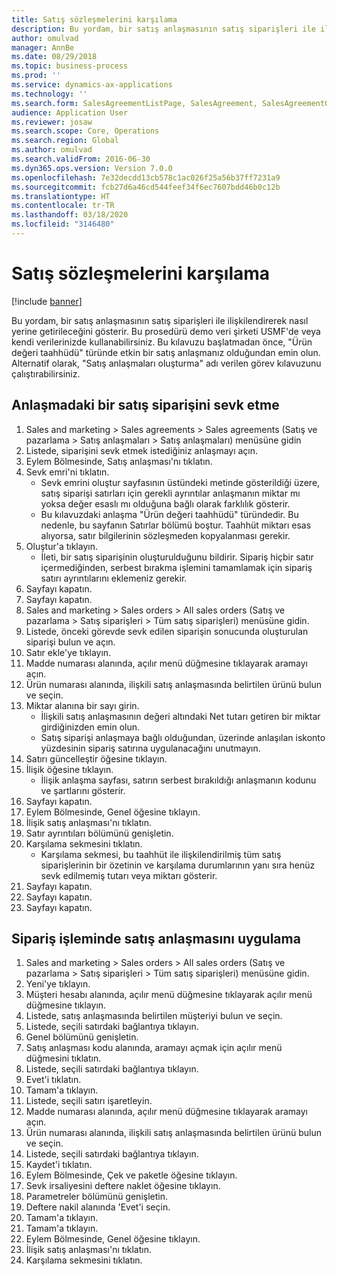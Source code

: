 ```yaml
---
title: Satış sözleşmelerini karşılama
description: Bu yordam, bir satış anlaşmasının satış siparişleri ile ilişkilendirerek nasıl yerine getirileceğini gösterir.
author: omulvad
manager: AnnBe
ms.date: 08/29/2018
ms.topic: business-process
ms.prod: ''
ms.service: dynamics-ax-applications
ms.technology: ''
ms.search.form: SalesAgreementListPage, SalesAgreement, SalesAgreementGenerateReleaseOrder, SalesTableListPage, SalesTable, AgreementLine, SalesCreateOrder,  SalesEditLines
audience: Application User
ms.reviewer: josaw
ms.search.scope: Core, Operations
ms.search.region: Global
ms.author: omulvad
ms.search.validFrom: 2016-06-30
ms.dyn365.ops.version: Version 7.0.0
ms.openlocfilehash: 7e32decdd13cb578c1ac026f25a56b37ff7231a9
ms.sourcegitcommit: fcb27d6a46cd544feef34f6ec7607bdd46b0c12b
ms.translationtype: HT
ms.contentlocale: tr-TR
ms.lasthandoff: 03/18/2020
ms.locfileid: "3146480"
---
```

# <a name="fulfill-sales-agreements"></a>Satış sözleşmelerini karşılama

[!include [banner](../../includes/banner.md)]

Bu yordam, bir satış anlaşmasının satış siparişleri ile ilişkilendirerek nasıl yerine getirileceğini gösterir. Bu prosedürü demo veri şirketi USMF'de veya kendi verilerinizde kullanabilirsiniz. Bu kılavuzu başlatmadan önce, "Ürün değeri taahhüdü" türünde etkin bir satış anlaşmanız olduğundan emin olun. Alternatif olarak, "Satış anlaşmaları oluşturma" adı verilen görev kılavuzunu çalıştırabilirsiniz.  




## <a name="release-a-sales-order-from-the-agreement"></a>Anlaşmadaki bir satış siparişini sevk etme
1. Sales and marketing > Sales agreements > Sales agreements (Satış ve pazarlama > Satış anlaşmaları > Satış anlaşmaları) menüsüne gidin
2. Listede, siparişini sevk etmek istediğiniz anlaşmayı açın.
3. Eylem Bölmesinde, Satış anlaşması'nı tıklatın.
4. Sevk emri'ni tıklatın.
    * Sevk emrini oluştur sayfasının üstündeki metinde gösterildiği üzere, satış siparişi satırları için gerekli ayrıntılar anlaşmanın miktar mı yoksa değer esaslı mı olduğuna bağlı olarak farklılık gösterir.  
    * Bu kılavuzdaki anlaşma "Ürün değeri taahhüdü" türündedir. Bu nedenle, bu sayfanın Satırlar bölümü boştur. Taahhüt miktarı esas alıyorsa, satır bilgilerinin sözleşmeden kopyalanması gerekir.  
5. Oluştur'a tıklayın.
    * İleti, bir satış siparişinin oluşturulduğunu bildirir. Sipariş hiçbir satır içermediğinden, serbest bırakma işlemini tamamlamak için sipariş satırı ayrıntılarını eklemeniz gerekir.   
6. Sayfayı kapatın.
7. Sayfayı kapatın.
8. Sales and marketing > Sales orders > All sales orders (Satış ve pazarlama > Satış siparişleri > Tüm satış siparişleri) menüsüne gidin.
9. Listede, önceki görevde sevk edilen siparişin sonucunda oluşturulan siparişi bulun ve açın.
10. Satır ekle'ye tıklayın.
11. Madde numarası alanında, açılır menü düğmesine tıklayarak aramayı açın.
12. Ürün numarası alanında, ilişkili satış anlaşmasında belirtilen ürünü bulun ve seçin.
13. Miktar alanına bir sayı girin.
    * İlişkili satış anlaşmasının değeri altındaki Net tutarı getiren bir miktar girdiğinizden emin olun.  
    * Satış siparişi anlaşmaya bağlı olduğundan, üzerinde anlaşılan iskonto yüzdesinin sipariş satırına uygulanacağını unutmayın.  
14. Satırı güncelleştir öğesine tıklayın.
15. İlişik öğesine tıklayın.
    * İlişik anlaşma sayfası, satırın serbest bırakıldığı anlaşmanın kodunu ve şartlarını gösterir.  
16. Sayfayı kapatın.
17. Eylem Bölmesinde, Genel öğesine tıklayın.
18. İlişik satış anlaşması'nı tıklatın.
19. Satır ayrıntıları bölümünü genişletin.
20. Karşılama sekmesini tıklatın.
    * Karşılama sekmesi, bu taahhüt ile ilişkilendirilmiş tüm satış siparişlerinin bir özetinin ve karşılama durumlarının yanı sıra henüz sevk edilmemiş tutarı veya miktarı gösterir.   
21. Sayfayı kapatın.
22. Sayfayı kapatın.
23. Sayfayı kapatın.

## <a name="apply-sales-agreement-in-the-order-process"></a>Sipariş işleminde satış anlaşmasını uygulama
1. Sales and marketing > Sales orders > All sales orders (Satış ve pazarlama > Satış siparişleri > Tüm satış siparişleri) menüsüne gidin.
2. Yeni'ye tıklayın.
3. Müşteri hesabı alanında, açılır menü düğmesine tıklayarak açılır menü düğmesine tıklayın.
4. Listede, satış anlaşmasında belirtilen müşteriyi bulun ve seçin.
5. Listede, seçili satırdaki bağlantıya tıklayın.
6. Genel bölümünü genişletin.
7. Satış anlaşması kodu alanında, aramayı açmak için açılır menü düğmesini tıklatın.
8. Listede, seçili satırdaki bağlantıya tıklayın.
9. Evet'i tıklatın.
10. Tamam'a tıklayın.
11. Listede, seçili satırı işaretleyin.
12. Madde numarası alanında, açılır menü düğmesine tıklayarak aramayı açın.
13. Ürün numarası alanında, ilişkili satış anlaşmasında belirtilen ürünü bulun ve seçin.
14. Listede, seçili satırdaki bağlantıya tıklayın.
15. Kaydet'i tıklatın.
16. Eylem Bölmesinde, Çek ve paketle öğesine tıklayın.
17. Sevk irsaliyesini deftere naklet öğesine tıklayın.
18. Parametreler bölümünü genişletin.
19. Deftere nakil alanında 'Evet'i seçin.
20. Tamam'a tıklayın.
21. Tamam'a tıklayın.
22. Eylem Bölmesinde, Genel öğesine tıklayın.
23. İlişik satış anlaşması'nı tıklatın.
24. Karşılama sekmesini tıklatın.

